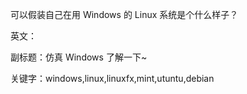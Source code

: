 可以假装自己在用 Windows 的 Linux 系统是个什么样子？

英文：

副标题：仿真 Windows 了解一下~

关键字：windows,linux,linuxfx,mint,utuntu,debian